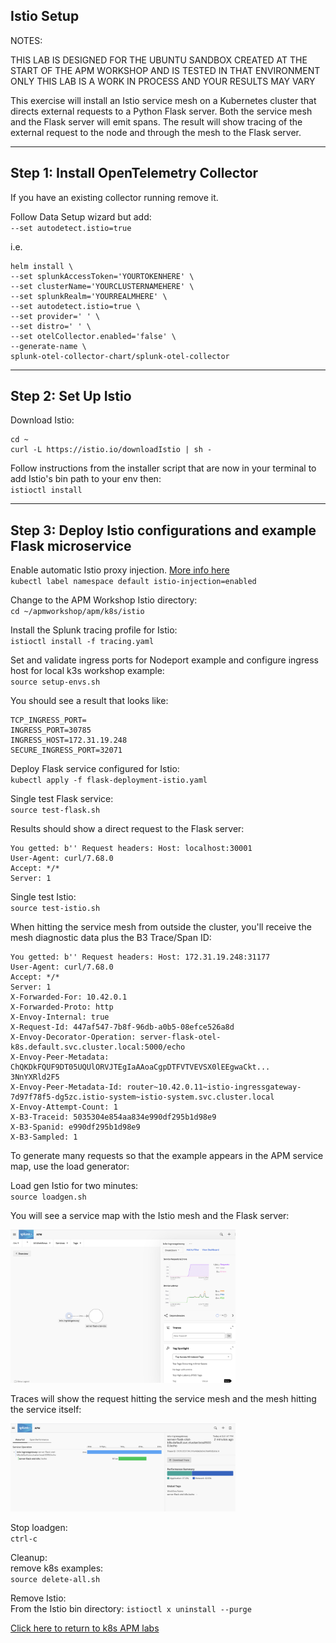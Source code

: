 ## Istio Setup

NOTES:

THIS LAB IS DESIGNED FOR THE UBUNTU SANDBOX CREATED AT THE START OF THE APM WORKSHOP AND IS TESTED IN THAT ENVIRONMENT ONLY
THIS LAB IS A WORK IN PROCESS AND YOUR RESULTS MAY VARY  

This exercise will install an Istio service mesh on a Kubernetes cluster that directs external requests to a Python Flask server.
Both the service mesh and the Flask server will emit spans.
The result will show tracing of the external request to the node and through the mesh to the Flask server.  

***
## Step 1: Install OpenTelemetry Collector  

If you have an existing collector running remove it.

Follow Data Setup wizard but add:  
`--set autodetect.istio=true`

i.e.

```
helm install \
--set splunkAccessToken='YOURTOKENHERE' \
--set clusterName='YOURCLUSTERNAMEHERE' \
--set splunkRealm='YOURREALMHERE' \
--set autodetect.istio=true \
--set provider=' ' \
--set distro=' ' \
--set otelCollector.enabled='false' \
--generate-name \
splunk-otel-collector-chart/splunk-otel-collector
```
***
## Step 2: Set Up Istio 

Download Istio:
```
cd ~
curl -L https://istio.io/downloadIstio | sh -
```

Follow instructions from the installer script that are now in your terminal to add Istio's bin path to your env then:    
`istioctl install`

***
## Step 3: Deploy Istio configurations and example Flask microservice   

Enable automatic Istio proxy injection. [More info here](https://istio.io/latest/docs/setup/additional-setup/sidecar-injection/#automatic-sidecar-injection)    
`kubectl label namespace default istio-injection=enabled`

Change to the APM Workshop Istio directory:  
`cd ~/apmworkshop/apm/k8s/istio`  

Install the Splunk tracing profile for Istio:    
`istioctl install -f tracing.yaml`

Set and validate ingress ports for Nodeport example and configure ingress host for local k3s workshop example:  
`source setup-envs.sh`  

You should see a result that looks like:  
```
TCP_INGRESS_PORT=
INGRESS_PORT=30785
INGRESS_HOST=172.31.19.248
SECURE_INGRESS_PORT=32071
```

Deploy Flask service configured for Istio:  
`kubectl apply -f flask-deployment-istio.yaml`  

Single test Flask service:  
`source test-flask.sh`  

Results should show a direct request to the Flask server:  

```
You getted: b'' Request headers: Host: localhost:30001
User-Agent: curl/7.68.0
Accept: */*
Server: 1
```

Single test Istio:  
`source test-istio.sh`  

When hitting the service mesh from outside the cluster, you'll receive the mesh diagnostic data plus the B3 Trace/Span ID:

```
You getted: b'' Request headers: Host: 172.31.19.248:31177
User-Agent: curl/7.68.0
Accept: */*
Server: 1
X-Forwarded-For: 10.42.0.1
X-Forwarded-Proto: http
X-Envoy-Internal: true
X-Request-Id: 447af547-7b8f-96db-a0b5-08efce526a8d
X-Envoy-Decorator-Operation: server-flask-otel-k8s.default.svc.cluster.local:5000/echo
X-Envoy-Peer-Metadata: ChQKDkFQUF9DT05UQUlORVJTEgIaAAoaCgpDTFVTVEVSX0lEEgwaCkt...
3NnYXRld2F5
X-Envoy-Peer-Metadata-Id: router~10.42.0.11~istio-ingressgateway-7d97f78f5-dg5zc.istio-system~istio-system.svc.cluster.local
X-Envoy-Attempt-Count: 1
X-B3-Traceid: 5035304e854aa834e990df295b1d98e9
X-B3-Spanid: e990df295b1d98e9
X-B3-Sampled: 1
```

To generate many requests so that the example appears in the APM service map, use the load generator:  

Load gen Istio for two minutes:    
`source loadgen.sh`  

You will see a service map with the Istio mesh and the Flask server:  

<img src="../../assets/istio1.png" width="360">  

Traces will show the request hitting the service mesh and the mesh hitting the service itself:  

<img src="../../assets/istio2.png" width="360">  

Stop loadgen:  
`ctrl-c`  

Cleanup:  
remove k8s examples:  
`source delete-all.sh`

Remove Istio:  
From the Istio bin directory: 
`istioctl x uninstall --purge`

[Click here to return to k8s APM labs](../README.md)